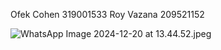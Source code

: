 Ofek Cohen 319001533
Roy Vazana 209521152

![WhatsApp Image 2024-12-20 at 13.44.52.jpeg](../../Downloads/WhatsApp%20Image%202024-12-20%20at%2013.44.52.jpeg)